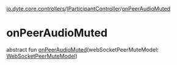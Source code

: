 [io.dyte.core.controllers](../index.md)/[IParticipantController](index.md)/[onPeerAudioMuted](on-peer-audio-muted.md)

# onPeerAudioMuted


abstract fun [onPeerAudioMuted](on-peer-audio-muted.md)(webSocketPeerMuteModel: [WebSocketPeerMuteModel](../../com.dyte.mobilecorekmm.meeting.events.payloadmodel.inbound/-web-socket-peer-mute-model/index.md))

